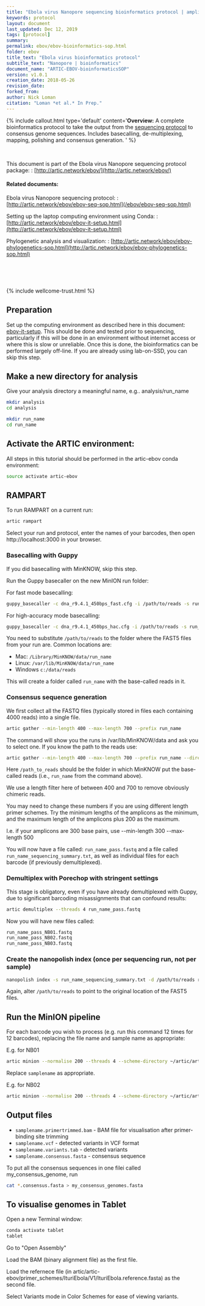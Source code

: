 ```yaml
---
title: "Ebola virus Nanopore sequencing bioinformatics protocol | amplicon, native barcoding"
keywords: protocol
layout: document
last_updated: Dec 12, 2019
tags: [protocol]
summary:
permalink: ebov/ebov-bioinformatics-sop.html
folder: ebov
title_text: "Ebola virus bioinformatics protocol"
subtitle_text: "Nanopore | bioinformatics"
document_name: "ARTIC-EBOV-bioinformaticsSOP"
version: v1.0.1
creation_date: 2018-05-26
revision_date: 
forked_from: 
author: Nick Loman
citation: "Loman *et al.* In Prep."
---
```


{% include callout.html
type='default'
content='**Overview:** A complete bioinformatics protocol to take the output from the [sequencing protocol](/ebov/ebov-seq-sop.html) to consensus genome sequences. Includes basecalling, de-multiplexing, mapping, polishing and consensus generation.
'
%}

<br />

This document is part of the Ebola virus Nanopore sequencing protocol package:
: [http://artic.network/ebov/](http://artic.network/ebov/)

#### Related documents:

Ebola virus Nanopore sequencing protocol:
: [http://artic.network/ebov/ebov-seq-sop.html](/ebov/ebov-seq-sop.html)

Setting up the laptop computing environment using Conda:
: [http://artic.network/ebov/ebov-it-setup.html](http://artic.network/ebov/ebov-it-setup.html)

Phylogenetic analysis and visualization:
: [http://artic.network/ebov/ebov-phylogenetics-sop.html](http://artic.network/ebov/ebov-phylogenetics-sop.html)


<br /><br /><br />

{% include wellcome-trust.html %}

<div class="pagebreak"> </div>

## Preparation

Set up the computing environment as described here in this document: [ebov-it-setup](ebov-it-setup.html). This should be done and tested prior to sequencing, particularly if this will be done in an environment without internet access or where this is slow or unreliable. Once this is done, the bioinformatics can be performed largely off-line. If you are already using lab-on-SSD, you can skip this step.

## Make a new directory for analysis

Give your analysis directory a meaningful name, e.g.. analysis/run_name

```bash
mkdir analysis
cd analysis

mkdir run_name
cd run_name
```

## Activate the ARTIC environment:

All steps in this tutorial should be performed in the artic-ebov conda environment:

```bash
source activate artic-ebov
```

## RAMPART

To run RAMPART on a current run:

```bash
artic rampart
```

Select your run and protocol, enter the names of your barcodes, then open http://localhost:3000 in your browser.

### Basecalling with Guppy

If you did basecalling with MinKNOW, skip this step.

Run the Guppy basecaller on the new MinION run folder:

For fast mode basecalling:

```bash
guppy_basecaller -c dna_r9.4.1_450bps_fast.cfg -i /path/to/reads -s run_name -x auto -r
```

For high-accuracy mode basecalling:

```bash
guppy_basecaller -c dna_r9.4.1_450bps_hac.cfg -i /path/to/reads -s run_name -x auto -r
```

You need to substitute `/path/to/reads` to the folder where the FAST5 files from your
run are. Common locations are:

   - Mac: ```/Library/MinKNOW/data/run_name```
   - Linux: ```/var/lib/MinKNOW/data/run_name```
   - Windows ```c:/data/reads```
   
This will create a folder called `run_name` with the base-called reads in it.

### Consensus sequence generation

We first collect all the FASTQ files (typically stored in files each containing 4000 reads)
into a single file.

```bash
artic gather --min-length 400 --max-length 700 --prefix run_name
```

The command will show you the runs in /var/lib/MinKNOW/data and ask you to select one. If you know the path to the reads use:

```bash
artic gather --min-length 400 --max-length 700 --prefix run_name --directory /path/to/reads
```

Here `/path_to_reads` should be the folder in which MinKNOW put the base-called reads (i.e., `run_name` from the command above).

We use a length filter here of between 400 and 700 to remove obviously chimeric reads.

You may need to change these numbers if you are using different length primer schemes. Try the minimum lengths of the amplicons as the 
minimum, and the maximum length of the amplicons plus 200 as the maximum.

I.e. if your amplicons are 300 base pairs, use --min-length 300 --max-length 500

You will now have a file called: ``run_name_pass.fastq``
and a file called ``run_name_sequencing_summary.txt``, 
as well as individual files for each barcode (if previously demultiplexed).

### Demultiplex with Porechop with stringent settings

This stage is obligatory, even if you have already demultiplexed with Guppy, due to
significant barcoding misassignments that can confound results:

```bash
artic demultiplex --threads 4 run_name_pass.fastq
```

Now you will have new files called:

```bash
run_name_pass_NB01.fastq
run_name_pass_NB02.fastq
run_name_pass_NB03.fastq
```

### Create the nanopolish index (once per sequencing run, not per sample)

```bash
nanopolish index -s run_name_sequencing_summary.txt -d /path/to/reads run_name_pass.fastq
```

Again, alter ``/path/to/reads`` to point to the original location of the FAST5 files.

## Run the MinION pipeline

For each barcode you wish to process (e.g. run this command 12 times for 12 barcodes), replacing the file name and sample name as appropriate:

E.g. for NB01

```bash
artic minion --normalise 200 --threads 4 --scheme-directory ~/artic/artic-ebov/primer-schemes --read-file run_name_pass_NB01.fastq --nanopolish-read-file run_name_pass.fastq IturoEbola/V1 samplename
```

Replace ``samplename`` as appropriate.

E.g. for NB02

```bash
artic minion --normalise 200 --threads 4 --scheme-directory ~/artic/artic-ebov/primer-schemes --read-file run_name_pass_NB02.fastq --nanopolish-read-file run_name_pass.fastq IturoEbola/V1 samplename
```

## Output files

   * ``samplename.primertrimmed.bam`` - BAM file for visualisation after primer-binding site trimming
   * ``samplename.vcf`` - detected variants in VCF format
   * ``samplename.variants.tab`` - detected variants
   * ``samplename.consensus.fasta`` - consensus sequence

To put all the consensus sequences in one filei called my_consensus_genome, run

```bash
cat *.consensus.fasta > my_consensus_genomes.fasta
```

## To visualise genomes in Tablet

Open a new Terminal window:

```bash
conda activate tablet
tablet
```

Go to "Open Assembly"

Load the BAM (binary alignment file) as the first file.

Load the refernece file (in artic/artic-ebov/primer_schemes/IturiEbola/V1/IturiEbola.reference.fasta) as the second file.

Select Variants mode in Color Schemes for ease of viewing variants.

